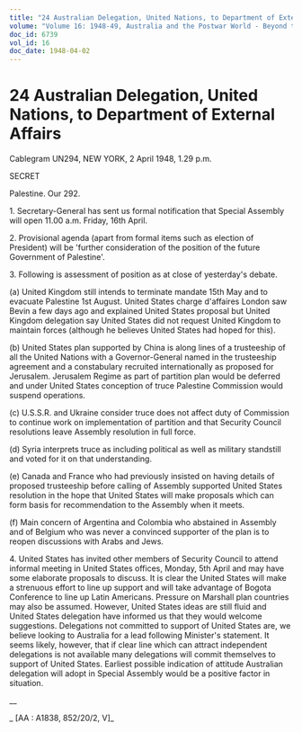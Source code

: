 ```yaml
---
title: "24 Australian Delegation, United Nations, to Department of External Affairs"
volume: "Volume 16: 1948-49, Australia and the Postwar World - Beyond the Region"
doc_id: 6739
vol_id: 16
doc_date: 1948-04-02
---
```


# 24 Australian Delegation, United Nations, to Department of External Affairs

Cablegram UN294, NEW YORK, 2 April 1948, 1.29 p.m.

SECRET

Palestine. Our 292.

1\. Secretary-General has sent us formal notification that Special Assembly will open 11.00 a.m. Friday, 16th April.

2\. Provisional agenda (apart from formal items such as election of President) will be 'further consideration of the position of the future Government of Palestine'.

3\. Following is assessment of position as at close of yesterday's debate.

(a) United Kingdom still intends to terminate mandate 15th May and to evacuate Palestine 1st August. United States charge d'affaires London saw Bevin a few days ago and explained United States proposal but United Kingdom delegation say United States did not request United Kingdom to maintain forces (although he believes United States had hoped for this).

(b) United States plan supported by China is along lines of a trusteeship of all the United Nations with a Governor-General named in the trusteeship agreement and a constabulary recruited internationally as proposed for Jerusalem. Jerusalem Regime as part of partition plan would be deferred and under United States conception of truce Palestine Commission would suspend operations.

(c) U.S.S.R. and Ukraine consider truce does not affect duty of Commission to continue work on implementation of partition and that Security Council resolutions leave Assembly resolution in full force.

(d) Syria interprets truce as including political as well as military standstill and voted for it on that understanding.

(e) Canada and France who had previously insisted on having details of proposed trusteeship before calling of Assembly supported United States resolution in the hope that United States will make proposals which can form basis for recommendation to the Assembly when it meets.

(f) Main concern of Argentina and Colombia who abstained in Assembly and of Belgium who was never a convinced supporter of the plan is to reopen discussions with Arabs and Jews.

4\. United States has invited other members of Security Council to attend informal meeting in United States offices, Monday, 5th April and may have some elaborate proposals to discuss. It is clear the United States will make a strenuous effort to line up support and will take advantage of Bogota Conference to line up Latin Americans. Pressure on Marshall plan countries may also be assumed. However, United States ideas are still fluid and United States delegation have informed us that they would welcome suggestions. Delegations not committed to support of United States are, we believe looking to Australia for a lead following Minister's statement. It seems likely, however, that if clear line which can attract independent delegations is not available many delegations will commit themselves to support of United States. Earliest possible indication of attitude Australian delegation will adopt in Special Assembly would be a positive factor in situation.

__

_ [AA : A1838, 852/20/2, V]_

